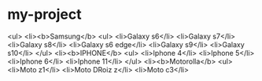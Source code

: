 # my-project
&lt;ul>     &lt;li>&lt;b>Samsung&lt;/b>     &lt;ul>         &lt;li>Galaxy s6&lt;/li>         &lt;li>Galaxy s7&lt;/li>         &lt;li>Galaxy s8&lt;/li>         &lt;li>Galaxy s6 edge&lt;/li>         &lt;li>Galaxy s9&lt;/li>         &lt;li>Galaxy s10&lt;/li>     &lt;/ul>      &lt;li>&lt;b>IPHONE&lt;/b>     &lt;ul>          &lt;li>Iphone 4&lt;/li>          &lt;li>Iphone 5&lt;/li>          &lt;li>Iphone 6&lt;/li>          &lt;li>Iphone 11&lt;/li>     &lt;/ul>      &lt;li>&lt;b>Motorolla&lt;/b>     &lt;ul>         &lt;li>Moto z1&lt;/li>         &lt;li>Moto DRoiz z&lt;/li>         &lt;li>Moto c3&lt;/li>
